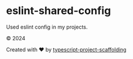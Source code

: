 # eslint-shared-config

Used eslint config in my projects.

&copy; 2024

Created with ♥ by [typescript-project-scaffolding](https://github.com/Trickfilm400/typescript-project-scaffolding)